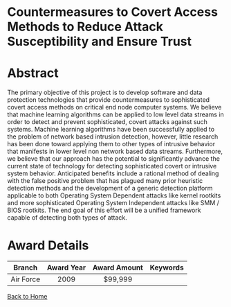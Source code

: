
Countermeasures to Covert Access Methods to Reduce Attack Susceptibility and Ensure Trust
=========================================================================================

# Abstract


The primary objective of this project is to develop software and data protection technologies that provide countermeasures to sophisticated covert access methods on critical end node computer systems.  We believe that machine learning algorithms can be applied to low level data streams in order to detect and prevent sophisticated, covert attacks against such systems.  Machine learning algorithms have been successfully applied to the problem of network based intrusion detection, however, little research has been done toward applying them to other types of intrusive behavior that manifests in lower level non network based data streams. Furthermore, we believe that our approach has the potential to significantly advance the current state of technology for detecting sophisticated covert or intrusive system behavior.  Anticipated benefits include a rational method of dealing with the false positive problem that has plagued many prior heuristic detection methods and the development of a generic detection platform applicable to both Operating System Dependent attacks like kernel rootkits and more sophisticated Operating System Independent attacks like SMM / BIOS rootkits.  The end goal of this effort will be a unified framework capable of detecting both types of attack.  

# Award Details

|Branch|Award Year|Award Amount|Keywords|
| :---: | :---: | :---: | :---: |
|Air Force|2009|$99,999||
  
  


[Back to Home](https://github.com/chrischow/dod_sbir_awards/Reports/JH/#2296)